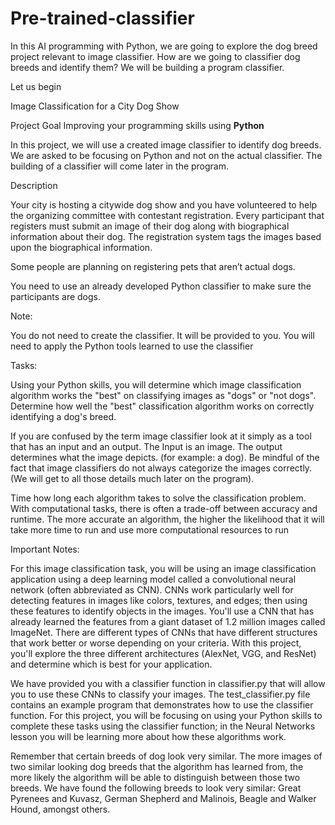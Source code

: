 # Pre-trained-classifier

In this AI programming with Python, we are going to explore the dog breed project relevant to image classifier. How are we going to classifier dog breeds and identify them? We will be building a program classifier.

Let us begin

Image Classification for a City Dog Show

Project Goal
  Improving your programming skills using **Python**

In this project, we will use a created image classifier to identify dog breeds. We are asked to be focusing on Python and not on the actual classifier. The building of a classifier will come later in the program.


Description

Your city is hosting a citywide dog show and you have volunteered to help the organizing committee with contestant registration. Every participant that registers must submit an image of their dog along with biographical information about their dog. The registration system tags the images based upon the biographical information.

Some people are planning on registering pets that aren’t actual dogs.

You need to use an already developed Python classifier to make sure the participants are dogs.

Note:

You do not need to create the classifier. It will be provided to you. You will need to apply the Python tools learned to use the classifier

Tasks:

Using your Python skills, you will determine which image classification algorithm works the "best" on classifying images as "dogs" or "not dogs".
Determine how well the "best" classification algorithm works on correctly identifying a dog's breed.

If you are confused by the term image classifier look at it simply as a tool that has an input and an output. The Input is an image. The output determines what the image depicts. (for example: a dog). Be mindful of the fact that image classifiers do not always categorize the images correctly. (We will get to all those details much later on the program).

Time how long each algorithm takes to solve the classification problem. With computational tasks, there is often a trade-off between accuracy and runtime. The more accurate an algorithm, the higher the likelihood that it will take more time to run and use more computational resources to run


Important Notes:

For this image classification task, you will be using an image classification application using a deep learning model called a convolutional neural network (often abbreviated as CNN). CNNs work particularly well for detecting features in images like colors, textures, and edges; then using these features to identify objects in the images. You'll use a CNN that has already learned the features from a giant dataset of 1.2 million images called ImageNet. There are different types of CNNs that have different structures that work better or worse depending on your criteria. With this project, you'll explore the three different architectures (AlexNet, VGG, and ResNet) and determine which is best for your application. 

We have provided you with a classifier function in classifier.py that will allow you to use these CNNs to classify your images. The test_classifier.py file contains an example program that demonstrates how to use the classifier function. For this project, you will be focusing on using your Python skills to complete these tasks using the classifier function; in the Neural Networks lesson you will be learning more about how these algorithms work.

Remember that certain breeds of dog look very similar. The more images of two similar looking dog breeds that the algorithm has learned from, the more likely the algorithm will be able to distinguish between those two breeds. We have found the following breeds to look very similar: Great Pyrenees and Kuvasz, German Shepherd and Malinois, Beagle and Walker Hound, amongst others.
